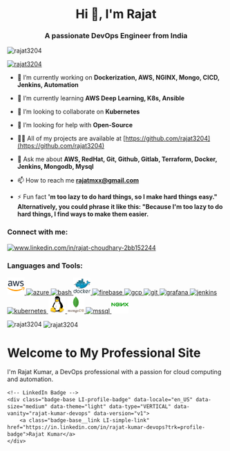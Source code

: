 <h1 align="center">Hi 👋, I'm Rajat</h1>
<h3 align="center">A passionate DevOps Engineer from India</h3>

<p align="left"> <img src="https://komarev.com/ghpvc/?username=rajat3204&label=Profile%20views&color=0e75b6&style=flat" alt="rajat3204" /> </p>

<p align="left"> <a href="https://github.com/ryo-ma/github-profile-trophy"><img src="https://github-profile-trophy.vercel.app/?username=rajat3204" alt="rajat3204" /></a> </p>

- 🔭 I’m currently working on **Dockerization, AWS, NGINX, Mongo, CICD, Jenkins, Automation**

- 🌱 I’m currently learning **AWS Deep Learning, K8s, Ansible**

- 👯 I’m looking to collaborate on **Kubernetes**

- 🤝 I’m looking for help with **Open-Source**

- 👨‍💻 All of my projects are available at [https://github.com/rajat3204](https://github.com/rajat3204)

- 💬 Ask me about **AWS, RedHat, Git, Github, Gitlab, Terraform, Docker, Jenkins, Mongodb, Mysql**

- 📫 How to reach me **rajatmxx@gmail.com**

- ⚡ Fun fact **'m too lazy to do hard things, so I make hard things easy." Alternatively, you could phrase it like this: "Because I'm too lazy to do hard things, I find ways to make them easier.**

<h3 align="left">Connect with me:</h3>
<p align="left">
<a href="https://linkedin.com/in/www.linkedin.com/in/rajat-choudhary-2bb152244" target="blank"><img align="center" src="https://raw.githubusercontent.com/rahuldkjain/github-profile-readme-generator/master/src/images/icons/Social/linked-in-alt.svg" alt="www.linkedin.com/in/rajat-choudhary-2bb152244" height="30" width="40" /></a>
</p>

<h3 align="left">Languages and Tools:</h3>
<p align="left"> <a href="https://aws.amazon.com" target="_blank" rel="noreferrer"> <img src="https://raw.githubusercontent.com/devicons/devicon/master/icons/amazonwebservices/amazonwebservices-original-wordmark.svg" alt="aws" width="40" height="40"/> </a> <a href="https://azure.microsoft.com/en-in/" target="_blank" rel="noreferrer"> <img src="https://www.vectorlogo.zone/logos/microsoft_azure/microsoft_azure-icon.svg" alt="azure" width="40" height="40"/> </a> <a href="https://www.gnu.org/software/bash/" target="_blank" rel="noreferrer"> <img src="https://www.vectorlogo.zone/logos/gnu_bash/gnu_bash-icon.svg" alt="bash" width="40" height="40"/> </a> <a href="https://www.docker.com/" target="_blank" rel="noreferrer"> <img src="https://raw.githubusercontent.com/devicons/devicon/master/icons/docker/docker-original-wordmark.svg" alt="docker" width="40" height="40"/> </a> <a href="https://firebase.google.com/" target="_blank" rel="noreferrer"> <img src="https://www.vectorlogo.zone/logos/firebase/firebase-icon.svg" alt="firebase" width="40" height="40"/> </a> <a href="https://cloud.google.com" target="_blank" rel="noreferrer"> <img src="https://www.vectorlogo.zone/logos/google_cloud/google_cloud-icon.svg" alt="gcp" width="40" height="40"/> </a> <a href="https://git-scm.com/" target="_blank" rel="noreferrer"> <img src="https://www.vectorlogo.zone/logos/git-scm/git-scm-icon.svg" alt="git" width="40" height="40"/> </a> <a href="https://grafana.com" target="_blank" rel="noreferrer"> <img src="https://www.vectorlogo.zone/logos/grafana/grafana-icon.svg" alt="grafana" width="40" height="40"/> </a> <a href="https://www.jenkins.io" target="_blank" rel="noreferrer"> <img src="https://www.vectorlogo.zone/logos/jenkins/jenkins-icon.svg" alt="jenkins" width="40" height="40"/> </a> <a href="https://kubernetes.io" target="_blank" rel="noreferrer"> <img src="https://www.vectorlogo.zone/logos/kubernetes/kubernetes-icon.svg" alt="kubernetes" width="40" height="40"/> </a> <a href="https://www.linux.org/" target="_blank" rel="noreferrer"> <img src="https://raw.githubusercontent.com/devicons/devicon/master/icons/linux/linux-original.svg" alt="linux" width="40" height="40"/> </a> <a href="https://www.mongodb.com/" target="_blank" rel="noreferrer"> <img src="https://raw.githubusercontent.com/devicons/devicon/master/icons/mongodb/mongodb-original-wordmark.svg" alt="mongodb" width="40" height="40"/> </a> <a href="https://www.microsoft.com/en-us/sql-server" target="_blank" rel="noreferrer"> <img src="https://www.svgrepo.com/show/303229/microsoft-sql-server-logo.svg" alt="mssql" width="40" height="40"/> </a> <a href="https://www.nginx.com" target="_blank" rel="noreferrer"> <img src="https://raw.githubusercontent.com/devicons/devicon/master/icons/nginx/nginx-original.svg" alt="nginx" width="40" height="40"/> </a> </p>

<p><img align="left" src="https://github-readme-stats.vercel.app/api/top-langs?username=rajat3204&show_icons=true&locale=en&layout=compact" alt="rajat3204" /></p>

<p>&nbsp;<img align="center" src="https://github-readme-stats.vercel.app/api?username=rajat3204&show_icons=true&locale=en" alt="rajat3204" /></p>
<!DOCTYPE html>
<html>
<head>
    <title>Your Professional Site</title>
    <!-- LinkedIn Badge Script -->
    <script src="https://platform.linkedin.com/badges/js/profile.js" async defer type="text/javascript"></script>
</head>
<body>
    <h1>Welcome to My Professional Site</h1>
    <p>I'm Rajat Kumar, a DevOps professional with a passion for cloud computing and automation.</p>
    
    <!-- LinkedIn Badge -->
    <div class="badge-base LI-profile-badge" data-locale="en_US" data-size="medium" data-theme="light" data-type="VERTICAL" data-vanity="rajat-kumar-devops" data-version="v1">
        <a class="badge-base__link LI-simple-link" href="https://in.linkedin.com/in/rajat-kumar-devops?trk=profile-badge">Rajat Kumar</a>
    </div>
</body>
</html>

